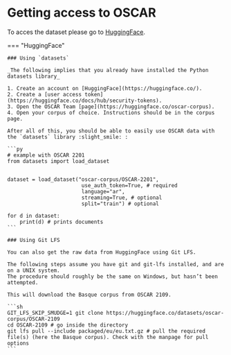 # Getting access to OSCAR

To acces the dataset please go to [HuggingFace](https://huggingface.co/).

=== "HuggingFace"

    ### Using `datasets`

    _The following implies that you already have installed the Python datasets library_

    1. Create an account on [HuggingFace](https://huggingface.co/).
    2. Create a [user access token](https://huggingface.co/docs/hub/security-tokens). 
    3. Open the OSCAR Team [page](https://huggingface.co/oscar-corpus).
    4. Open your corpus of choice. Instructions should be in the corpus page.

    After all of this, you should be able to easily use OSCAR data with the `datasets` library :slight_smile: :

    ```py
    # example with OSCAR 2201
    from datasets import load_dataset


    dataset = load_dataset("oscar-corpus/OSCAR-2201",
                            use_auth_token=True, # required
                            language="ar", 
                            streaming=True, # optional
                            split="train") # optional

    for d in dataset:
        print(d) # prints documents
    ``` 

    ### Using Git LFS

    You can also get the raw data from HuggingFace using Git LFS.

    The following steps assume you have git and git-lfs installed, and are on a UNIX system. 
    The procedure should roughly be the same on Windows, but hasn’t been attempted.

    This will download the Basque corpus from OSCAR 2109.

    ```sh
    GIT_LFS_SKIP_SMUDGE=1 git clone https://huggingface.co/datasets/oscar-corpus/OSCAR-2109 
    cd OSCAR-2109 # go inside the directory
    git lfs pull --include packaged/eu/eu.txt.gz # pull the required file(s) (here the Basque corpus). Check with the manpage for pull options
    ```
